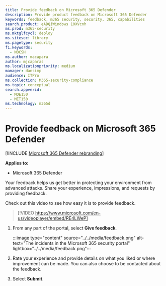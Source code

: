 ```yaml
---
title: Provide feedback on Microsoft 365 Defender
description: Provide product feedback on Microsoft 365 Defender
keywords: feedback, m365 security, security, 365, capabilities
search.product: eADQiWindows 10XVcnh
ms.prod: m365-security
ms.mktglfcycl: deploy
ms.sitesec: library
ms.pagetype: security
f1.keywords: 
  - NOCSH
ms.author: macapara
author: mjcaparas
ms.localizationpriority: medium
manager: dansimp
audience: ITPro
ms.collection: M365-security-compliance
ms.topic: conceptual
search.appverid: 
  - MOE150
  - MET150
ms.technology: m365d
---
```


# Provide feedback on Microsoft 365 Defender

[!INCLUDE [Microsoft 365 Defender rebranding](../includes/microsoft-defender.md)]


**Applies to:**
- Microsoft 365 Defender

Your feedback helps us get better in protecting your environment from advanced attacks. Share your experience, impressions, and  requests by providing feedback.

Check out this video to see how easy it is to provide feedback.

> [!VIDEO https://www.microsoft.com/en-us/videoplayer/embed/RE4LWeP]


1. From any part of the portal, select **Give feedback**. 

    :::image type="content" source="../../media/feedback.png" alt-text="The incidents in the Microsoft 365 security portal" lightbox="../../media/feedback.png":::   
 
2. Rate your experience and provide details on what you liked or where improvement can be made. You can also choose to be contacted about the feedback. 

3. Select **Submit**.
